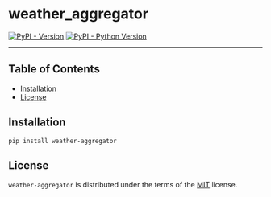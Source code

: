 # weather_aggregator

[![PyPI - Version](https://img.shields.io/pypi/v/weather-aggregator.svg)](https://pypi.org/project/weather-aggregator)
[![PyPI - Python Version](https://img.shields.io/pypi/pyversions/weather-aggregator.svg)](https://pypi.org/project/weather-aggregator)

-----

## Table of Contents

- [Installation](#installation)
- [License](#license)

## Installation

```console
pip install weather-aggregator
```

## License

`weather-aggregator` is distributed under the terms of the [MIT](https://spdx.org/licenses/MIT.html) license.
